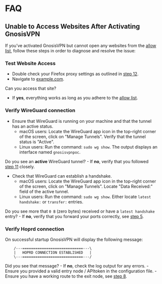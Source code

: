 # FAQ

## Unable to Access Websites After Activating GnosisVPN

If you’ve activated GnosisVPN but cannot open any websites from the [allow list](https://gnosisvpn.com/servers#allowlist), follow these steps in order to diagnose and resolve the issue:

### Test Website Access

- Double check your Firefox proxy settings as outlined in [step 12](./ONBOARDING.md#12-use-gnosisvpn-connection-to-browse-the-internet-macos).
- Navigate to [example.com](https://example.com/).

Can you access that site?

- If **yes**, everything works as long as you adhere to the [allow list](https://gnosisvpn.com/servers#allowlist).

### Verify WireGuard connection

- Ensure that WireGuard is running on your machine and that the tunnel has an active status.
  - macOS users: Locate the WireGuard app icon in the top-right corner of the screen, click on "Manage Tunnels".
    Verify that the tunnel status is "Active".
  - Linux users: Run the command: `sudo wg show`. The output displays an interface named `gnosisvpnpoc`.

Do you see an **active** WireGuard tunnel? - If **no**, verify that you followed [step 11](./ONBOARDING.md#11-update-the-newly-created-wireguard-tunnel-and-launch-wireguard-macos) closely.

- Check that WireGuard can establish a handshake.
  - macOS users: Locate the WireGuard app icon in the top-right corner of the screen, click on "Manage Tunnels".
    Locate "Data Received:" field of the active tunnel.
  - Linux users: Run the command: `sudo wg show`. Either locate `latest handshake:` or `transfer:` entries.

Do you see more that `0 B` (zero bytes) received or have a `latest handshake` entry? - If **no**, verify that you forward your ports correctly, see [step 5](./ONBOARDING.md#5-configure-your-hoprd-node-to-allow-gnosisvpn-connections-macos).

### Verify Hoprd connection

On successful startup GnosisVPN will display the following message:

```
    /---============================---\
    |   HOPRD CONNECTION ESTABLISHED   |
    \---============================---/
```

Did you see that message? - If **no**, check the log output for any errors. - Ensure you provided a valid entry node / APItoken in the configuration file. - Ensure you have a working route to the exit node, see [step 8](./ONBOARDING.md#8-enable-gnosisvpn-to-establish-connections-to-the-exit-nodes-from-your-hoprd-node-macos).
